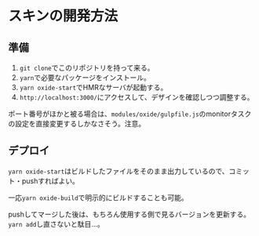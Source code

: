 # スキンの開発方法

## 準備

1. `git clone`でこのリポジトリを持って来る。
2. `yarn`で必要なパッケージをインストール。
3. `yarn oxide-start`でHMRなサーバが起動する。
4. `http://localhost:3000/`にアクセスして、デザインを確認しつつ調整する。

ポート番号がほかと被る場合は、`modules/oxide/gulpfile.js`のmonitorタスクの設定を直接変更するしかなさそう。注意。


## デプロイ

`yarn oxide-start`はビルドしたファイルをそのまま出力しているので、コミット・pushすればよい。

一応`yarn oxide-build`で明示的にビルドすることも可能。

pushしてマージした後は、もちろん使用する側で見るバージョンを更新する。`yarn add`し直さないと駄目…。
